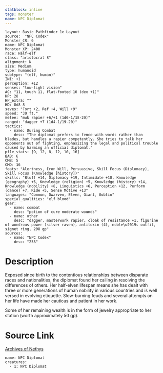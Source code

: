```yaml
---
statblock: inline
tags: monster
name: NPC Diplomat
---
```

```statblock
layout: Basic Pathfinder 1e Layout
source:  "NPC Codex"
Monster_CR: 6
name: NPC Diplomat
Monster_XP: 2400
race: Half-elf
class: "aristocrat 8"
alignment: N
size: Medium
type: humanoid
subtype: "(elf, human)"
INI: +1
perception: +12
senses: "low-light vision"
AC: "11, touch 11, flat-footed 10 (dex +1)"
HP: 28
HP_extra: ""
HD: 8d8-8
saves: "Fort +2, Ref +4, Will +9"
speed: "30 ft."
melee: "mwk rapier +6/+1 (1d6-1/18-20)"
ranged: "dagger +7 (1d4-1/19-20)"
tactics:
  - name: During Combat
    desc: "The diplomat prefers to fence with words rather than blades, but handles a rapier competently. She tries to talk her opponents out of fighting, emphasizing the legal and political trouble caused by harming an official diplomat."
pf1e_stats: [9, 12, 8, 12, 10, 16]
BAB: 6
CMB: 5
CMD: 16
feats: "Alertness, Iron Will, Persuasive, Skill Focus (Diplomacy), Skill Focus (Knowledge [history])"
skills: "Bluff +14, Diplomacy +19, Intimidate +10, Knowledge (geography) +5, Knowledge (religion) +5, Knowledge (history) +14, Knowledge (nobility) +8, Linguistics +6, Perception +12, Perform (dance) +7, Ride +5, Sense Motive +13"
languages: "Common, Dwarven, Elven, Giant, Goblin"
special_qualities: "elf blood"
gear:
  - name: combat
    desc: "potion of cure moderate wounds"
  - name: other
    desc: "dagger, masterwork rapier, cloak of resistance +1, figurine of wondrous power (silver raven), antitoxin (4), noble\u2019s outfit, signet ring, 298 gp"
sources:
  - name: "NPC Codex"
    desc: "253"
```
# Description
Exposed since birth to the contentious relationships between disparate races and nationalities, the diplomat found her calling in resolving the differences of others. Her half-elven lifespan means she has dealt with three or more generations of human nobility in various countries and is well versed in evolving etiquette. Slow-burning feuds and several attempts on her life have made her cautious and patient in her work.

Some of her remaining wealth is in the form of jewelry appropriate to her station (worth approximately 50 gp).
# Source Link
[Archives of Nethys](https://aonprd.com/NPCDisplay.aspx?ItemName=Diplomat)
```encounter-table
name: NPC Diplomat
creatures:
  - 1: NPC Diplomat
```
